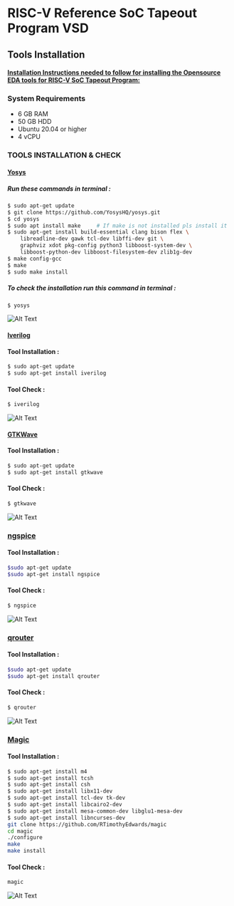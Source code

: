 
# RISC-V Reference SoC Tapeout Program VSD

## Tools Installation

#### <ins>Installation Instructions needed to follow for installing the Opensource EDA tools for RISC-V SoC Tapeout Program:</ins>

### **System Requirements**
- 6 GB RAM
- 50 GB HDD
- Ubuntu 20.04 or higher
- 4 vCPU


### **TOOLS INSTALLATION & CHECK**

#### <ins>**Yosys**</ins>
##### Run these commands in terminal :
```bash
$ sudo apt-get update
$ git clone https://github.com/YosysHQ/yosys.git
$ cd yosys
$ sudo apt install make     # If make is not installed pls install it
$ sudo apt-get install build-essential clang bison flex \
    libreadline-dev gawk tcl-dev libffi-dev git \
    graphviz xdot pkg-config python3 libboost-system-dev \
    libboost-python-dev libboost-filesystem-dev zlib1g-dev
$ make config-gcc
$ make 
$ sudo make install
```
##### To check the installation run this command in terminal :
```bash
$ yosys
```
![Alt Text](yosys_installed.png)

#### <ins>**Iverilog**</ins>
#### Tool Installation :
```bash
$ sudo apt-get update
$ sudo apt-get install iverilog
```
#### Tool Check :
```bash
$ iverilog
```
![Alt Text](iverilog1.png)

#### <ins>**GTKWave**</ins>
#### Tool Installation :
```bash
$ sudo apt-get update
$ sudo apt-get install gtkwave
```
#### Tool Check :
```bash
$ gtkwave
```
![Alt Text](gtkwave1.png)

### <ins>**ngspice**</ins>
#### Tool Installation :
```bash
$sudo apt-get update
$sudo apt-get install ngspice
```
#### Tool Check :
```bash
$ ngspice
```

![Alt Text](ngspice1.png)

### <ins>**qrouter**</ins>
#### Tool Installation :
```bash
$sudo apt-get update
$sudo apt-get install qrouter
```
#### Tool Check :
```bash
$ qrouter
```
![Alt Text](qrouter1.png)

### <ins>**Magic**</ins>
#### Tool Installation :
```bash
$ sudo apt-get install m4
$ sudo apt-get install tcsh
$ sudo apt-get install csh
$ sudo apt-get install libx11-dev
$ sudo apt-get install tcl-dev tk-dev
$ sudo apt-get install libcairo2-dev
$ sudo apt-get install mesa-common-dev libglu1-mesa-dev
$ sudo apt-get install libncurses-dev
git clone https://github.com/RTimothyEdwards/magic
cd magic
./configure
make
make install 
```
#### Tool Check :
```bash
magic
```
![Alt Text](magic1.png)
